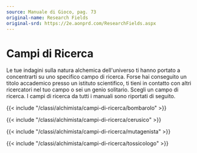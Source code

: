 ```yaml
---
source: Manuale di Gioco, pag. 73
original-name: Research Fields
original-srd: https://2e.aonprd.com/ResearchFields.aspx
---
```


# Campi di Ricerca

Le tue indagini sulla natura alchemica dell'universo ti hanno portato a
concentrarti su uno specifico campo di ricerca. Forse hai conseguito un titolo
accademico presso un istituto scientifico, ti tieni in contatto con altri
ricercatori nel tuo campo o sei un genio solitario. Scegli un campo di ricerca.
I campi di ricerca da tutti i manuali sono riportati di seguito.

{{< include "/classi/alchimista/campi-di-ricerca/bombarolo" >}}

{{< include "/classi/alchimista/campi-di-ricerca/cerusico" >}}

{{< include "/classi/alchimista/campi-di-ricerca/mutagenista" >}}

{{< include "/classi/alchimista/campi-di-ricerca/tossicologo" >}}
